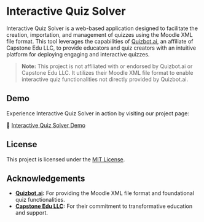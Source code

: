 # Interactive Quiz Solver


Interactive Quiz Solver is a web-based application designed to facilitate the creation, importation, and management of quizzes using the Moodle XML file format. This tool leverages the capabilities of [Quizbot.ai](https://quizbot.ai/), an affiliate of Capstone Edu LLC, to provide educators and quiz creators with an intuitive platform for deploying engaging and interactive quizzes.

> **Note:** This project is not affiliated with or endorsed by Quizbot.ai or Capstone Edu LLC. It utilizes their Moodle XML file format to enable interactive quiz functionalities not directly provided by Quizbot.ai.

## Demo

Experience Interactive Quiz Solver in action by visiting our project page:

🔗 [Interactive Quiz Solver Demo](https://shogunskinoski.github.io/quizbot-solver/index.html)

## License

This project is licensed under the [MIT License](LICENSE).

## Acknowledgements

- **[Quizbot.ai](https://quizbot.ai/):** For providing the Moodle XML file format and foundational quiz functionalities.
- **[Capstone Edu LLC](https://www.capstone.edu/):** For their commitment to transformative education and support.
